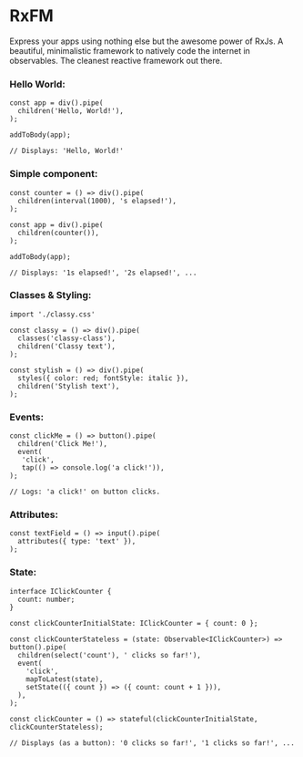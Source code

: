 # RxFM

Express your apps using nothing else but the awesome power of RxJs. A beautiful, minimalistic framework to natively code the internet in observables. The cleanest reactive framework out there.

 ### Hello World:
```
const app = div().pipe(
  children('Hello, World!'),
);

addToBody(app);

// Displays: 'Hello, World!'
```

 ### Simple component:
```
const counter = () => div().pipe(
  children(interval(1000), 's elapsed!'),
);

const app = div().pipe(
  children(counter()),
);

addToBody(app);

// Displays: '1s elapsed!', '2s elapsed!', ...
```

### Classes & Styling:
```
import './classy.css'

const classy = () => div().pipe(
  classes('classy-class'),
  children('Classy text'),
);

const stylish = () => div().pipe(
  styles({ color: red; fontStyle: italic }),
  children('Stylish text'),
);
```

### Events:
```
const clickMe = () => button().pipe(
  children('Click Me!'),
  event(
   'click',
   tap(() => console.log('a click!')),
);

// Logs: 'a click!' on button clicks.
```

### Attributes:
```
const textField = () => input().pipe(
  attributes({ type: 'text' }),
);
```

### State:
```
interface IClickCounter {
  count: number;
}

const clickCounterInitialState: IClickCounter = { count: 0 };

const clickCounterStateless = (state: Observable<IClickCounter>) => button().pipe(
  children(select('count'), ' clicks so far!'),
  event(
    'click',
    mapToLatest(state),
    setState(({ count }) => ({ count: count + 1 })),
  ),
);

const clickCounter = () => stateful(clickCounterInitialState, clickCounterStateless);

// Displays (as a button): '0 clicks so far!', '1 clicks so far!', ...
```
